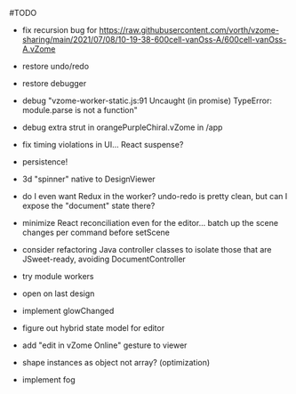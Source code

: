 #TODO

 - fix recursion bug for https://raw.githubusercontent.com/vorth/vzome-sharing/main/2021/07/08/10-19-38-600cell-vanOss-A/600cell-vanOss-A.vZome


 - restore undo/redo
 - restore debugger

 - debug "vzome-worker-static.js:91 Uncaught (in promise) TypeError: module.parse is not a function"

 - debug extra strut in orangePurpleChiral.vZome in /app

 - fix timing violations in UI... React suspense?

 - persistence!

 - 3d "spinner" native to DesignViewer


 - do I even want Redux in the worker?  undo-redo is pretty clean, but can I expose the "document" state there?

 - minimize React reconciliation even for the editor... batch up the scene changes per command before setScene

 - consider refactoring Java controller classes to isolate those that are JSweet-ready, avoiding DocumentController

 - try module workers
 

 - open on last design
 
 - implement glowChanged
 - figure out hybrid state model for editor
 - add "edit in vZome Online" gesture to viewer
 - shape instances as object not array? (optimization)

 - implement fog

